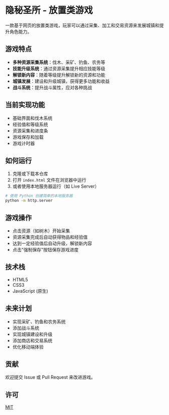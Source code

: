 # 隐秘圣所 - 放置类游戏

一款基于网页的放置类游戏，玩家可以通过采集、加工和交易资源来发展城镇和提升角色能力。

## 游戏特点

- **多种资源采集系统**：伐木、采矿、钓鱼、农务等
- **技能升级系统**：通过资源采集提升相应技能等级
- **解锁新内容**：随着等级提升解锁新的资源和功能
- **城镇发展**：建设和升级城镇，获得更多功能和收益
- **战斗系统**：提升战斗属性，应对各种挑战

## 当前实现功能

- 基础界面和伐木系统
- 经验值和等级系统
- 资源采集和进度条
- 游戏保存和加载
- 游戏计时器

## 如何运行

1. 克隆或下载本仓库
2. 打开 `index.html` 文件在浏览器中运行
3. 或者使用本地服务器运行（如 Live Server）

```bash
# 使用 Python 创建简单的本地服务器
python -m http.server
```

## 游戏操作

- 点击资源（如树木）开始采集
- 资源采集完成后自动获得物品和经验值
- 达到一定经验值后自动升级，解锁新内容
- 点击"强制保存"按钮保存游戏进度

## 技术栈

- HTML5
- CSS3
- JavaScript (原生)

## 未来计划

- 实现采矿、钓鱼和农务系统
- 添加战斗系统
- 实现城镇建设和升级
- 添加商店和交易系统
- 优化移动端体验

## 贡献

欢迎提交 Issue 或 Pull Request 来改进游戏。

## 许可

[MIT](LICENSE) 